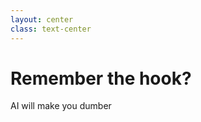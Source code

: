 ```yaml
---
layout: center
class: text-center
---
```


<div class="flex flex-col items-center justify-center h-full">
  <h1 class="!text-7xl !leading-tight !mb-8">
    Remember the hook?
  </h1>

  <p class="!text-4xl !opacity-80">
    AI will make you dumber
  </p>
</div>
